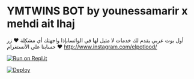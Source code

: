 # YMTWINS BOT by younessamarir x mehdi ait lhaj
أول بوت عربي يقدم لك خدمات لا مثيل لها في الواتسابإذا واجهتك أي مشكلة ❤️ زر حسابنا على الأنستغرام ❤️ http://www.instagram.com/elpotlood/

[![Run on Repl.it](https://repl.it/badge/github/quiec/whatsasena)](https://replit.com/@bobizbotmd/BOBIZ-MD?v=1)


[![Deploy](https://www.herokucdn.com/deploy/button.svg)](https://heroku.com/deploy?template=https://github.com/bobizbotmd/BOBIZ-MD)
